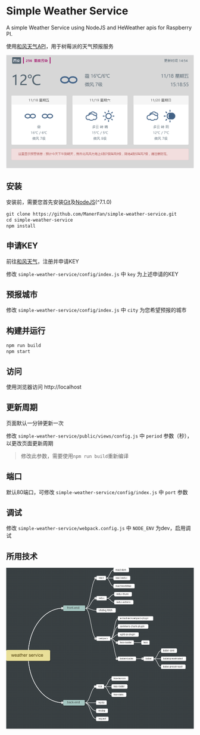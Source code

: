 # Simple Weather Service

A simple Weather Service using NodeJS and HeWeather apis for Raspberry PI.

使用[和风天气API](http://docs.heweather.com/)，用于树莓派的天气预报服务

![description](./public/images/desc.png)

## 安装

安装前，需要您首先安装[Git](https://git-scm.com/)及[NodeJS](https://nodejs.org/en/)(^7.1.0)

```
git clone https://github.com/ManerFan/simple-weather-service.git
cd simple-weather-service
npm install
```

## 申请KEY

前往[和风天气](http://www.heweather.com/)，注册并申请KEY

修改 `simple-weather-service/config/index.js` 中 `key` 为上述申请的KEY

## 预报城市

修改 `simple-weather-service/config/index.js` 中 `city` 为您希望预报的城市
 
## 构建并运行

```
npm run build
npm start
```

## 访问

使用浏览器访问 http://localhost

## 更新周期

页面默认一分钟更新一次

修改 `simple-weather-service/public/views/config.js` 中 `period` 参数（秒），以更改页面更新周期

 > 修改此参数，需要使用`npm run build`重新编译
 
## 端口

默认80端口，可修改 `simple-weather-service/config/index.js` 中 `port` 参数
 
## 调试

修改 `simple-weather-service/webpack.config.js` 中 `NODE_ENV` 为dev，启用调试

## 所用技术

![脑图](./public/images/naotu.png)
